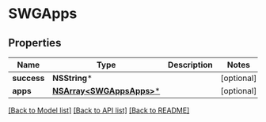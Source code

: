 # SWGApps

## Properties
Name | Type | Description | Notes
------------ | ------------- | ------------- | -------------
**success** | **NSString*** |  | [optional] 
**apps** | [**NSArray&lt;SWGAppsApps&gt;***](SWGAppsApps.md) |  | [optional] 

[[Back to Model list]](../README.md#documentation-for-models) [[Back to API list]](../README.md#documentation-for-api-endpoints) [[Back to README]](../README.md)


